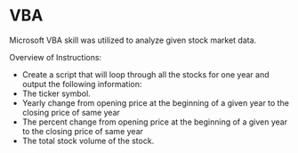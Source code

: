 # VBA 

Microsoft VBA skill was utilized to analyze given stock market data.

   Overview of Instructions:

* Create a script that will loop through all the stocks for one year and output the following information:
* The ticker symbol.
* Yearly change from opening price at the beginning of a given year to the closing price of same year
* The percent change from opening price at the beginning of a given year to the closing price of same year
* The total stock volume of the stock.




